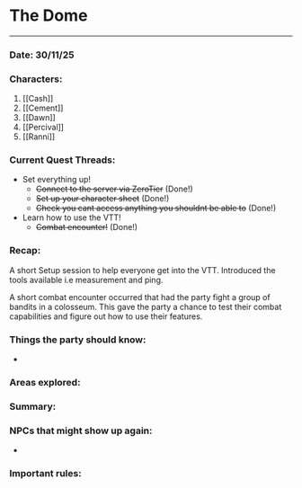# The Dome
---
### Date: 30/11/25

### Characters:

1. [[Cash]]
2. [[Cement]]
3. [[Dawn]]
4. [[Percival]]
5. [[Ranni]]

### Current Quest Threads:

- Set everything up!
	- ~~Connect to the server via ZeroTier~~ (Done!)
	- ~~Set up your character sheet~~ (Done!)
	- ~~Check you cant access anything you shouldnt be able to~~ (Done!)
- Learn how to use the VTT!
	- ~~Combat encounter!~~ (Done!)

### Recap:

A short Setup session to help everyone get into the VTT. Introduced the tools available i.e measurement and ping. 

A short combat encounter occurred that had the party fight a group of bandits in a colosseum. This gave the party a chance to test their combat capabilities and figure out how to use their features.

### Things the party should know:

- 

### Areas explored:



### Summary:



### NPCs that might show up again:

- 

### Important rules:






